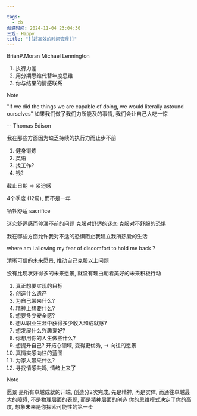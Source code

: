 ```yaml
---

tags:
  - cb
创建时间: 2024-11-04 23:04:30
三观: Happy
title: "[[超高效的时间管理]]"
---
```

BrianP.Moran
Michael Lennington

1. 执行力差
2. 用分期思维代替年度思维
3. 你与结果的情感联系

> [!note] 
> "if we did the things we are capable of doing, we would literally astound ourselves"
> 如果我们做了我们力所能及的事情, 我们会让自己大吃一惊
> 
> 
> -- Thomas Edison


我在那些方面因为缺乏持续的执行力而止步不前
1. 健身锻炼
2. 英语
3. 找工作? 
4. 钱? 

截止日期 -> 紧迫感

4个季度 (12周), 而不是一年

牺牲舒适
sacrifice 

迷恋舒适感而停滞不前的问题
克服对舒适的迷恋
克服对不舒服的恐惧

我在哪些方面允许我对不适的恐惧阻止我建立我所热爱的生活

 where am i allowing my fear of discomfort to hold me back ? 

清晰可信的未来愿景, 推动自己克服以上问题

没有比现状好得多的未来愿景, 就没有理由朝着美好的未来积极行动

1. 真正想要实现的目标
2. 创造什么遗产
3. 为自己带来什么? 
4. 精神上想要什么? 
5. 想要多少安全感? 
6. 想从职业生涯中获得多少收入和成就感?
7. 想发展什么兴趣爱好?
8. 你想用你的人生做些什么? 
9. 想提升自己? 开拓心领域, 变得更优秀, -> 向往的愿景
10. 真情实感向往的蓝图
11. 为家人带来什么? 
12. 寻找情感共鸣, 情绪上来了

> [!note] 
> 愿景 是所有卓越成就的开端, 创造分2次完成, 先是精神, 再是实体, 而通往卓越最大的障碍, 不是物理层面的表现, 而是精神层面的创造
> 你的思维模式决定了你的高度, 想象未来是你探索可能性的第一步

